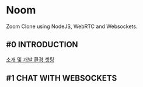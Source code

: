 # Noom
Zoom Clone using NodeJS, WebRTC and Websockets.

## #0 INTRODUCTION
[소개 및 개발 환경 셋팅](chapter_Recap/introduction.md)

## #1 CHAT WITH WEBSOCKETS